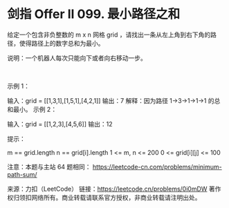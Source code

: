 # 剑指 Offer II 099. 最小路径之和

给定一个包含非负整数的 m x n 网格 grid ，请找出一条从左上角到右下角的路径，使得路径上的数字总和为最小。

说明：一个机器人每次只能向下或者向右移动一步。

 

示例 1：



输入：grid = [[1,3,1],[1,5,1],[4,2,1]]
输出：7
解释：因为路径 1→3→1→1→1 的总和最小。
示例 2：

输入：grid = [[1,2,3],[4,5,6]]
输出：12
 

提示：

m == grid.length
n == grid[i].length
1 <= m, n <= 200
0 <= grid[i][j] <= 100
 

注意：本题与主站 64 题相同： https://leetcode-cn.com/problems/minimum-path-sum/

来源：力扣（LeetCode）
链接：https://leetcode.cn/problems/0i0mDW
著作权归领扣网络所有。商业转载请联系官方授权，非商业转载请注明出处。
